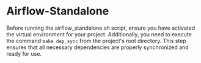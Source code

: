 # Airflow-Standalone

Before running the airflow_standalone.sh script, ensure you have activated the virtual environment for your project. Additionally, you need to execute the command `make dep_sync` from the project's root directory. This step ensures that all necessary dependencies are properly synchronized and ready for use.

